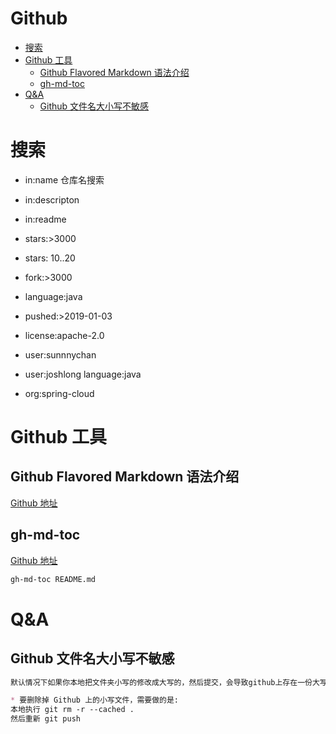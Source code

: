 Github
=================

   * [搜索](#搜索)
   * [Github 工具](#github-工具)
      * [Github Flavored Markdown 语法介绍](#github-flavored-markdown-语法介绍)
      * [gh-md-toc](#gh-md-toc)
   * [Q&amp;A](#qa)
      * [Github 文件名大小写不敏感](#github-文件名大小写不敏感)

# 搜索
* in:name 仓库名搜索
* in:descripton
* in:readme

* stars:>3000
* stars: 10..20
* fork:>3000

* language:java

* pushed:>2019-01-03
* license:apache-2.0

* user:sunnnychan
* user:joshlong language:java
* org:spring-cloud


# Github 工具
## Github Flavored Markdown 语法介绍
[Github 地址](https://github.com/guodongxiaren/README)
## gh-md-toc
[Github 地址](https://github.com/ekalinin/github-markdown-toc)
```sh 
gh-md-toc README.md  
```
# Q&A
## Github 文件名大小写不敏感
```md
默认情况下如果你本地把文件夹小写的修改成大写的，然后提交，会导致github上存在一份大写的和一份小写的文件夹。

* 要删除掉 Github 上的小写文件，需要做的是:
本地执行 git rm -r --cached . 
然后重新 git push
```
